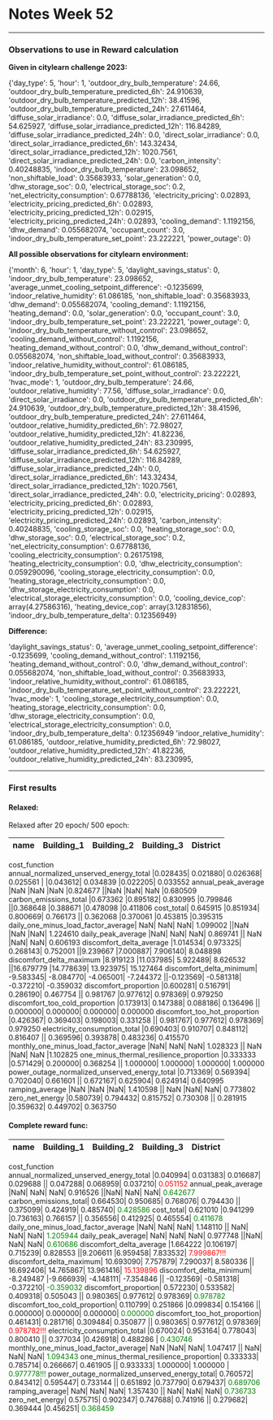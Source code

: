 # Notes Week 52
---

### Observations to use in Reward calculation

**Given in citylearn challenge 2023:**

{'day_type': 5,
 'hour': 1,
 'outdoor_dry_bulb_temperature': 24.66,
 'outdoor_dry_bulb_temperature_predicted_6h': 24.910639,
 'outdoor_dry_bulb_temperature_predicted_12h': 38.41596,
 'outdoor_dry_bulb_temperature_predicted_24h': 27.611464,
 'diffuse_solar_irradiance': 0.0,
 'diffuse_solar_irradiance_predicted_6h': 54.625927,
 'diffuse_solar_irradiance_predicted_12h': 116.84289,
 'diffuse_solar_irradiance_predicted_24h': 0.0,
 'direct_solar_irradiance': 0.0,
 'direct_solar_irradiance_predicted_6h': 143.32434,
 'direct_solar_irradiance_predicted_12h': 1020.7561,
 'direct_solar_irradiance_predicted_24h': 0.0,
 'carbon_intensity': 0.40248835,
 'indoor_dry_bulb_temperature': 23.098652,
 'non_shiftable_load': 0.35683933,
 'solar_generation': 0.0,
 'dhw_storage_soc': 0.0,
 'electrical_storage_soc': 0.2,
 'net_electricity_consumption': 0.67788136,
 'electricity_pricing': 0.02893,
 'electricity_pricing_predicted_6h': 0.02893,
 'electricity_pricing_predicted_12h': 0.02915,
 'electricity_pricing_predicted_24h': 0.02893,
 'cooling_demand': 1.1192156,
 'dhw_demand': 0.055682074,
 'occupant_count': 3.0,
 'indoor_dry_bulb_temperature_set_point': 23.222221,
 'power_outage': 0}

 **All possible observations for citylearn environment:**

 {'month': 6,
 'hour': 1,
 'day_type': 5,
 'daylight_savings_status': 0,
 'indoor_dry_bulb_temperature': 23.098652,
 'average_unmet_cooling_setpoint_difference': -0.1235699,
 'indoor_relative_humidity': 61.086185,
 'non_shiftable_load': 0.35683933,
 'dhw_demand': 0.055682074,
 'cooling_demand': 1.1192156,
 'heating_demand': 0.0,
 'solar_generation': 0.0,
 'occupant_count': 3.0,
 'indoor_dry_bulb_temperature_set_point': 23.222221,
 'power_outage': 0,
 'indoor_dry_bulb_temperature_without_control': 23.098652,
 'cooling_demand_without_control': 1.1192156,
 'heating_demand_without_control': 0.0,
 'dhw_demand_without_control': 0.055682074,
 'non_shiftable_load_without_control': 0.35683933,
 'indoor_relative_humidity_without_control': 61.086185,
 'indoor_dry_bulb_temperature_set_point_without_control': 23.222221,
 'hvac_mode': 1,
 'outdoor_dry_bulb_temperature': 24.66,
 'outdoor_relative_humidity': 77.56,
 'diffuse_solar_irradiance': 0.0,
 'direct_solar_irradiance': 0.0,
 'outdoor_dry_bulb_temperature_predicted_6h': 24.910639,
 'outdoor_dry_bulb_temperature_predicted_12h': 38.41596,
 'outdoor_dry_bulb_temperature_predicted_24h': 27.611464,
 'outdoor_relative_humidity_predicted_6h': 72.98027,
 'outdoor_relative_humidity_predicted_12h': 41.82236,
 'outdoor_relative_humidity_predicted_24h': 83.230995,
 'diffuse_solar_irradiance_predicted_6h': 54.625927,
 'diffuse_solar_irradiance_predicted_12h': 116.84289,
 'diffuse_solar_irradiance_predicted_24h': 0.0,
 'direct_solar_irradiance_predicted_6h': 143.32434,
 'direct_solar_irradiance_predicted_12h': 1020.7561,
 'direct_solar_irradiance_predicted_24h': 0.0,
 'electricity_pricing': 0.02893,
 'electricity_pricing_predicted_6h': 0.02893,
 'electricity_pricing_predicted_12h': 0.02915,
 'electricity_pricing_predicted_24h': 0.02893,
 'carbon_intensity': 0.40248835,
 'cooling_storage_soc': 0.0,
 'heating_storage_soc': 0.0,
 'dhw_storage_soc': 0.0,
 'electrical_storage_soc': 0.2,
 'net_electricity_consumption': 0.67788136,
 'cooling_electricity_consumption': 0.26175198,
 'heating_electricity_consumption': 0.0,
 'dhw_electricity_consumption': 0.059290096,
 'cooling_storage_electricity_consumption': 0.0,
 'heating_storage_electricity_consumption': 0.0,
 'dhw_storage_electricity_consumption': 0.0,
 'electrical_storage_electricity_consumption': 0.0,
 'cooling_device_cop': array(4.27586316),
 'heating_device_cop': array(3.12831856),
 'indoor_dry_bulb_temperature_delta': 0.12356949}

 **Difference:**

 'daylight_savings_status': 0,
 'average_unmet_cooling_setpoint_difference': -0.1235699,
 'cooling_demand_without_control': 1.1192156,
 'heating_demand_without_control': 0.0,
 'dhw_demand_without_control': 0.055682074,
 'non_shiftable_load_without_control': 0.35683933,
 'indoor_relative_humidity_without_control': 61.086185,
 'indoor_dry_bulb_temperature_set_point_without_control': 23.222221,
 'hvac_mode': 1,
 'cooling_storage_electricity_consumption': 0.0,
 'heating_storage_electricity_consumption': 0.0,
 'dhw_storage_electricity_consumption': 0.0,
 'electrical_storage_electricity_consumption': 0.0,
 'indoor_dry_bulb_temperature_delta': 0.12356949
 'indoor_relative_humidity': 61.086185,
 'outdoor_relative_humidity_predicted_6h': 72.98027,
 'outdoor_relative_humidity_predicted_12h': 41.82236,
 'outdoor_relative_humidity_predicted_24h': 83.230995,

---

### First results

#### Relaxed:

Relaxed after 20 epoch/ 500 epoch: 

name |	Building_1 | Building_2 |	Building_3 | District|
-----|-------------|-----------|-----------|---------|
cost_function				
annual_normalized_unserved_energy_total	|0.028435|	0.021880|	0.026368|	0.025561
| |0.043612|	0.034839	|0.022205|	0.033552
annual_peak_average	|NaN	|NaN	|NaN	|0.824677
||NaN	|NaN|	NaN	|0.680509
carbon_emissions_total	|0.673362	|0.895182|	0.830995	|0.799846
||0.368648	|0.388671	|0.478098	|0.411806
cost_total|	0.645915	|0.851934|	0.800669|	0.766173
||	0.362068	|0.370061	|0.453815	|0.395315
daily_one_minus_load_factor_average|	NaN|	NaN|	NaN|	1.099002
||NaN	|NaN	|NaN|	1.224610
daily_peak_average	|NaN|	NaN|	NaN|	0.869741
||	NaN	|NaN|	NaN|	0.606193
discomfort_delta_average	|1.014534|	0.973325|	0.268143|	0.752001
||9.239667	|7.000887|	7.906140|	8.048898
discomfort_delta_maximum	|8.919123	|11.037985|	5.922489|	8.626532
||16.679779	|14.778639|	13.923975|	15.127464
discomfort_delta_minimum|	-9.583345|	-8.084770|	-4.065001|	-7.244372
||-0.123569|	-0.581318|	-0.372210|	-0.359032
discomfort_proportion	|0.600281|	0.516791|	0.286190|	0.467754
||	0.981767	|0.977612|	0.978369|	0.979250
discomfort_too_cold_proportion	|0.173913|	0.147388|	0.088186|	0.136496
||	0.000000|	0.000000|	0.000000|	0.000000
discomfort_too_hot_proportion	|0.426367|	0.369403|	0.198003|	0.331258
||	0.981767|	0.977612|	0.978369|	0.979250
electricity_consumption_total	|0.690403|	0.910707|	0.848112|	0.816407
||	0.369596|	0.393878|	0.483236|	0.415570
monthly_one_minus_load_factor_average	|NaN|	NaN|	NaN|	1.028323
||	NaN	|NaN|	NaN	|1.102825
one_minus_thermal_resilience_proportion	|0.333333	|0.571429|	0.200000|	0.368254
||	1.000000|	1.000000|	1.000000|	1.000000
power_outage_normalized_unserved_energy_total	|0.713369|	0.569394|	0.702040|	0.661601
||	0.672167|	0.625904|	0.624914|	0.640995
ramping_average	|NaN	|NaN	|NaN|	1.410598
||	NaN	|NaN|	NaN|	0.773802
zero_net_energy	|0.580739|	0.794432|	0.815752|	0.730308
||	0.281915	|0.359632|	0.449702|	0.363750


#### Complete reward func:


name	|Building_1	|Building_2|	Building_3|	District|
-------|----------|------------|------------|-----------|
cost_function				
annual_normalized_unserved_energy_total	|0.040994|	0.031383|	0.016687|	0.029688
||	0.047288|	0.068959|	0.037210|	<span style="color:red;">0.051152 </span>
annual_peak_average	|NaN|	NaN|	NaN|	0.916526
||NaN|	NaN|	NaN|	<span style="color:green;">0.642677</span>
carbon_emissions_total|	0.664530|	0.950685|	0.768076|	0.794430
||	0.375099|	0.424919|	0.485740|	<span style="color:green;">0.428586</span>
cost_total|	0.621010	|0.941299	|0.736163|	0.766157
||	0.356556|	0.412925|	0.465554|	<span style="color:green;">0.411678</span>
daily_one_minus_load_factor_average	|NaN|	NaN|	NaN|	1.148110
||	NaN|	NaN|	NaN|	<span style="color:green;">1.205944</span>
daily_peak_average|	NaN|	NaN|	NaN|	0.977748
||NaN|	NaN|	NaN|	<span style="color:green;">0.610686</span>
discomfort_delta_average	|1.664222	|0.106197|	0.715239|	0.828553
||9.206611	|6.959458|	7.833532|	<span style="color:red;">7.999867!!!</span>
discomfort_delta_maximum|	10.693090|	7.757879|	7.290037|	8.580336
||	16.692406|	14.765867|	13.961416|	<span style="color:red;">15.139896</span>
discomfort_delta_minimum|	-8.249487	|-9.666939|	-4.148111|	-7.354846
||	-0.123569|	-0.581318|	-0.372210|	<span style="color:green;">-0.359032</span>
discomfort_proportion|	0.572230|	0.533582|	0.409318|	0.505043
||	0.980365|	0.977612|	0.978369|	<span style="color:green;">0.978782</span>
discomfort_too_cold_proportion|	0.110799|	0.251866	|0.099834|	0.154166
||	0.000000|	0.000000|	0.000000|	<span style="color:green;">0.000000</span>
discomfort_too_hot_proportion|	0.461431|	0.281716|	0.309484|	0.350877
||	0.980365|	0.977612|	0.978369|	<span style="color:red;">0.978782!!!</span>
electricity_consumption_total	|0.670024|	0.953164|	0.778043|	0.800410
||	0.377034	|0.426918|	0.488286	| <span style="color:green;">0.430746</span>
monthly_one_minus_load_factor_average|	NaN	|NaN|	NaN|	1.047417
||	NaN|	NaN|	NaN|	<span style="color:green;">1.094343</span>
one_minus_thermal_resilience_proportion|	0.333333|	0.785714|	0.266667|	0.461905
||	0.933333|	1.000000|	1.000000	| <span style="color:green;">0.977778!!!</span>
power_outage_normalized_unserved_energy_total|	0.760572|	0.843412|	0.595447|	0.733144
||	0.651892	|0.737790|	0.679437|	<span style="color:green;">0.689706</span>
ramping_average|	NaN|	NaN|	NaN|	1.357430
||	NaN|	NaN|	NaN|	<span style="color:green;">0.736733</span>
zero_net_energy|	0.575715|	0.902347|	0.747688|	0.741916
||	0.279682|	0.369444	|0.456251|	<span style="color:green;">0.368459</span>
